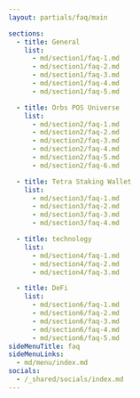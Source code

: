 ```yaml
---
layout: partials/faq/main

sections:
  - title: General
    list:
      - md/section1/faq-1.md
      - md/section1/faq-2.md
      - md/section1/faq-3.md
      - md/section1/faq-4.md
      - md/section1/faq-5.md

  - title: Orbs POS Universe
    list:
      - md/section2/faq-1.md
      - md/section2/faq-2.md
      - md/section2/faq-3.md
      - md/section2/faq-4.md
      - md/section2/faq-5.md
      - md/section2/faq-6.md

  - title: Tetra Staking Wallet
    list:
      - md/section3/faq-1.md
      - md/section3/faq-2.md
      - md/section3/faq-3.md
      - md/section3/faq-4.md

  - title: technology
    list:
      - md/section4/faq-1.md
      - md/section4/faq-2.md
      - md/section4/faq-3.md

  - title: DeFi
    list:
      - md/section6/faq-1.md
      - md/section6/faq-2.md
      - md/section6/faq-3.md
      - md/section6/faq-4.md
      - md/section6/faq-5.md
sideMenuTitle: faq
sideMenuLinks:
  - md/menu/index.md
socials:
  - /_shared/socials/index.md
---
```

